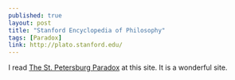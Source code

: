```yaml
---
published: true
layout: post
title: "Stanford Encyclopedia of Philosophy"
tags: [Paradox]
link: http://plato.stanford.edu/
---
```


I read [The St. Petersburg Paradox](http://plato.stanford.edu/entries/paradox-stpetersburg/) at this site. It is a wonderful site.
